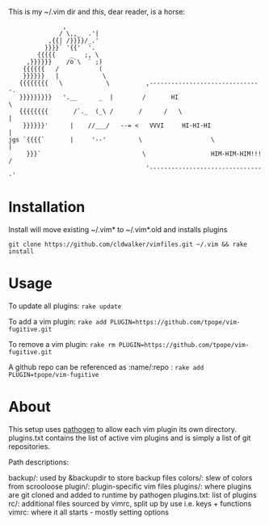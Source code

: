 This is my ~/.vim dir and _this_, dear reader, is a horse:

                   ,
                  / \,,_  .'|
               ,{{| /}}}}/_.'
              }}}}` '{{'  '.
            {{{{{    _   ;, \
         ,}}}}}}    /o`\  ` ;)
        {{{{{{   /           (
        }}}}}}   |            \
       {{{{{{{{   \            \          ,-------------------------------.
       }}}}}}}}}   '.__      _  |        /       HI                        \
       {{{{{{{{       /`._  (_\ /       /      /   \                        |
        }}}}}}'      |    //___/   --= <   VVVI     HI-HI-HI                |
    jgs `{{{{`       |     '--'         \                   \               |
         }}}`                            \                  HIM-HIM-HIM!!!  /
                                          '--------------------------------'

Installation
============

Install will move existing ~/.vim* to ~/.vim*.old and installs plugins

`git clone https://github.com/cldwalker/vimfiles.git ~/.vim && rake install`

Usage
=====
To update all plugins: `rake update`

To add a vim plugin: `rake add PLUGIN=https://github.com/tpope/vim-fugitive.git`

To remove a vim plugin: `rake rm PLUGIN=https://github.com/tpope/vim-fugitive.git`

A github repo can be referenced as :name/:repo :
`rake add PLUGIN=tpope/vim-fugitive`

About
=====
This setup uses [pathogen](https://github.com/tpope/vim-pathogen) to allow each
vim plugin its own directory. plugins.txt contains the list of active vim
plugins and is simply a list of git repositories.

Path descriptions:

backup/: used by &backupdir to store backup files
colors/: slew of colors from scrooloose
plugin/: plugin-specific vim files
plugins/: where plugins are git cloned and added to runtime by pathogen
plugins.txt: list of plugins
rc/: additional files sourced by vimrc, split up by use i.e. keys + functions
vimrc: where it all starts - mostly setting options
